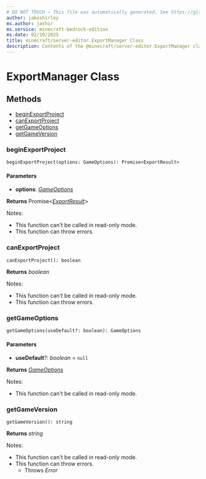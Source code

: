```yaml
---
# DO NOT TOUCH — This file was automatically generated. See https://github.com/mojang/minecraftapidocsgenerator to modify descriptions, examples, etc.
author: jakeshirley
ms.author: jashir
ms.service: minecraft-bedrock-edition
ms.date: 02/10/2025
title: minecraft/server-editor.ExportManager Class
description: Contents of the @minecraft/server-editor.ExportManager class.
---
```

# ExportManager Class

## Methods
- [beginExportProject](#beginexportproject)
- [canExportProject](#canexportproject)
- [getGameOptions](#getgameoptions)
- [getGameVersion](#getgameversion)

### **beginExportProject**
`
beginExportProject(options: GameOptions): Promise<ExportResult>
`

#### **Parameters**
- **options**: [*GameOptions*](GameOptions.md)

**Returns** Promise&lt;[*ExportResult*](ExportResult.md)&gt;
  
Notes:
- This function can't be called in read-only mode.
- This function can throw errors.

### **canExportProject**
`
canExportProject(): boolean
`

**Returns** *boolean*
  
Notes:
- This function can't be called in read-only mode.
- This function can throw errors.

### **getGameOptions**
`
getGameOptions(useDefault?: boolean): GameOptions
`

#### **Parameters**
- **useDefault**?: *boolean* = `null`

**Returns** [*GameOptions*](GameOptions.md)
  
Notes:
- This function can't be called in read-only mode.

### **getGameVersion**
`
getGameVersion(): string
`

**Returns** *string*
  
Notes:
- This function can't be called in read-only mode.
- This function can throw errors.
  - Throws *Error*
